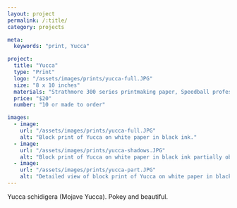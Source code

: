 ```yaml
---
layout: project
permalink: /:title/
category: projects

meta:
  keywords: "print, Yucca"

project:
  title: "Yucca"
  type: "Print"
  logo: "/assets/images/prints/yucca-full.JPG"
  size: "8 x 10 inches"
  materials: "Strathmore 300 series printmaking paper, Speedball professional relief ink"
  price: "$20"
  number: "10 or made to order"

images:
  - image:
    url: "/assets/images/prints/yucca-full.JPG"
    alt: "Block print of Yucca on white paper in black ink."
  - image:
    url: "/assets/images/prints/yucca-shadows.JPG"
    alt: "Block print of Yucca on white paper in black ink partially obscured by shadows."
  - image:
    url: "/assets/images/prints/yucca-part.JPG"
    alt: "Detailed view of block print of Yucca on white paper in black ink."
---
```

<p>Yucca schidigera (Mojave Yucca). Pokey and beautiful.</p>
